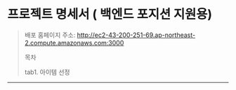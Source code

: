 # 프로젝트 명세서 ( 백엔드 포지션 지원용)

> 배포 홈페이지 주소: http://ec2-43-200-251-69.ap-northeast-2.compute.amazonaws.com:3000
>
> 목차
> 
> tab1. 아이템 선정

-----------------

